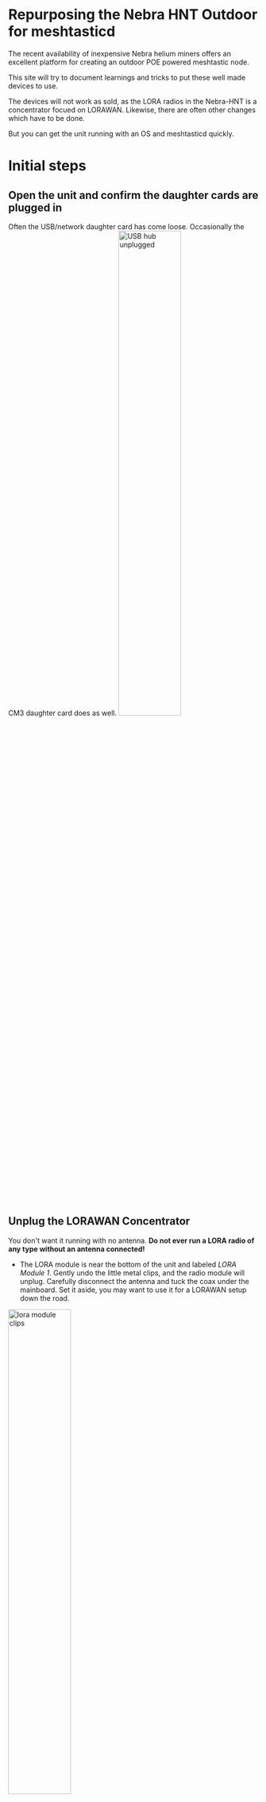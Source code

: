 # Repurposing the Nebra HNT Outdoor for meshtasticd
The recent availability of inexpensive Nebra helium miners offers an excellent platform for creating an outdoor POE powered meshtastic node.

This site will try to document learnings and tricks to put these well made devices to use. 

The devices will not work as sold, as the LORA radios in the Nebra-HNT is a concentrator focued on LORAWAN. Likewise, there are often other changes which have to be done. 

But you can get the unit running with an OS and meshtasticd quickly.

# Initial steps
## Open the unit and confirm the daughter cards are plugged in
Often the USB/network daughter card has come loose. Occasionally the CM3 daughter card does as well. 
<img src="assets/images/usb_hub_unplugged.jpg" alt="USB hub unplugged" style="width:50%; height:auto;">
## Unplug the LORAWAN Concentrator
You don't want it running with no antenna. **Do not ever run a LORA radio of any type without an antenna connected!**
* The LORA module is near the bottom of the unit and labeled *LORA Module 1*. Gently undo the little metal clips, and the radio module will unplug. Carefully disconnect the antenna and tuck the coax under the mainboard. Set it aside, you may want to use it for a LORAWAN setup down the road.
<img src="assets/images/lora_module_clips.jpg" alt="lora module clips" style="width:50%; height:auto;">
<img src="assets/images/lora_module_antenna.jpg" alt="lora module antenna" style="width:50%; height:auto;">

## Unplug the microSD/EEMC from the compute module
All the units we've seen have shipped with Raspberry Pi CM3 or CM3lite and utilize the microSD card socket on the daughtercard. 
* Look for the **EEMC* card plugged into the CM daughtercard. The CM3 is typically green and has Raspberry lettering on it. The microSD card is on the board below that, and normally extends over the network RJ45 socket. In the photo below it is the module with the yellow dot. 

<img src="assets/images/microsd_eemc.jpg" alt="microsd eemc module" style="width:50%; height:auto;">

## Burn the desired image to the microSD/EEMC card
We recommend bringing it up on Balena-cloud free tier to run meshtasticd & meshtastic. To do so, follow the steps in (https://github.com/pinztrek/balena-meshtasticd). 
This uses the click to deploy [![balena deploy button](https://www.balena.io/deploy.svg)](https://dashboard.balena-cloud.com/deploy?repoUrl=https://github.com/pinztrek/balena-meshtasticd) (https://dashboard.balena-cloud.com/deploy?repoUrl=https://github.com/pinztrek/balena-meshtasticd) approach. 

This handles all the docker and OS config, and results in a usable meshtasticd appliance once you install a supported radio module. 

Of course if you want to roll your own use the image of your choice for the pi. But we strongly recommend giving the click and run 
(balena-meshtasticd)(https://github.com/pinztrek/balena-meshtasticd) approach a try to confirm your unit HW is working quickly. 

* Use balena etcher to burn the image onto the card
* Note that some newer USB 3.0 microSD reader sticks will not work, but older ones will. If you do not see files on the original microSD when plugged in this is impacting you.
* Note that it is normal for several volumes to appear and windows file manager to warn/error as there are several partitions on the original images. 

## Install a supported LORA radio
The LORAWAN concentrator the units ship with are not supported by meshtastic. Remove the module as detailed above. 

Instead, install a supported radio. If you are trying to source one, it is strongly recommended to use one supported and listed at the meshtastic firmware site (https://github.com/meshtastic/firmware/bin/config.d).

### USB devices
USB Devices should work once plugged into one of the sockets on the USB hub daughtercard near the network. 

Meshtoad & Meshtadpole type devices have been reported to work. The photo below shows the bluetooth module which can be removed and the jack unilized. 

<img src="assets/images/usb_hub.jpg" alt="usb hub" style="width:50%; height:auto;">

### SPI devices like the Waveshare or similar
At least one user (Matt Smith) has a waveshare card working, and more are trying them. 

This will require soldering of 4 bodge wires as Nebra did not run all the PI I/O pins over to the daughtercard. 

* Carefully remove the CM module by disengaging the metal clips
* Carefully unplug the CM daughtercard by lifting it. You may have to gently squeeze the white nylon mounting pin sticking through the hole in the board.
* Remove the USB Hub daughtercard from the pi 40 pin jumper. You can disconnect/remove any attached usb devices as the waveshare will replace this daughtercard unless it's equipped with a stackable header.
<img src="assets/images/usb_hub_unplugged.jpg" alt="USB hub unplugged" style="width:50%; height:auto;">
* Carefully unplug all wires from the mainboard, remove any screws and unclip any plastic retainers
<img src="assets/images/nebra_main_bd.jpg" alt="Nebra main board" style="width:50%; height:auto;">
* Carefully prepare and solder 4 small wires as per the pictures and diagram below. A piece of ethernet cat 3/5 cable is an ideal source of small wires. **Visually confirm no pins are shorted!!!!**
<img src="assets/images/pi_40_diagram.jpg" alt="Nebra 40 pin pi connector diagram for missing wires" style="width:50%; height:auto;">
<img src="assets/images/pi_40_wires.jpg" alt="Nebra 40 pin pi bodge wires" style="width:50%; height:auto;">
* Plug the Waveshare or similar board into Pi pins paying attention to pin 1, etc.  *Todo: Need picture and exact description*

## Select and configure the appropriate radio in the software
If using *balena-meshtasticd* follow the instructions on setting ENV variables and configuring the radio at: (https://github.com/pinztrek/balena-meshtasticd)

If using other software configure as needed. 
